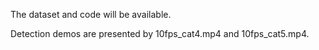 The dataset and code will be available.

Detection demos are presented by 10fps_cat4.mp4 and 10fps_cat5.mp4.
